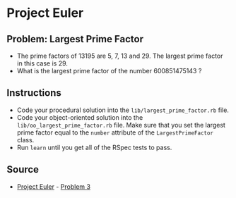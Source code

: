 
# Project Euler

## Problem: Largest Prime Factor

- The prime factors of 13195 are 5, 7, 13 and 29. The largest prime factor in this case is 29.
- What is the largest prime factor of the number 600851475143 ?

## Instructions
- Code your procedural solution into the `lib/largest_prime_factor.rb` file.
- Code your object-oriented solution into the `lib/oo_largest_prime_factor.rb` file. Make sure that you set the largest prime factor equal to the `number` attribute of the `LargestPrimeFactor` class.
- Run `learn` until you get all of the RSpec tests to pass.

## Source
- [Project Euler](https://projecteuler.net/) - [Problem 3](https://projecteuler.net/problem=3)
